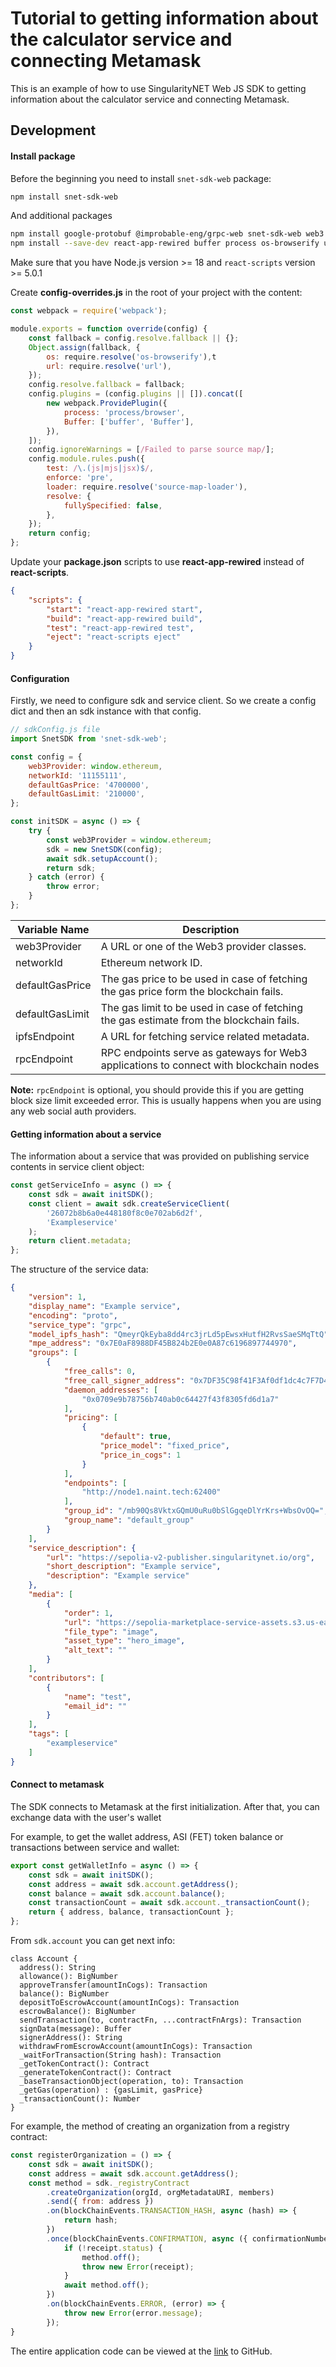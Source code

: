 # Tutorial to getting information about the calculator service and connecting Metamask

This is an example of how to use SingularityNET Web JS SDK to getting information about the calculator service and connecting Metamask.

## Development

#### Install package

Before the beginning you need to install `snet-sdk-web` package:

```sh
npm install snet-sdk-web
```

And additional packages

```sh
npm install google-protobuf @improbable-eng/grpc-web snet-sdk-web web3
npm install --save-dev react-app-rewired buffer process os-browserify url
```

Make sure that you have Node.js version >= 18 and `react-scripts` version >= 5.0.1

Create **config-overrides.js** in the root of your project with the content:

```javascript
const webpack = require('webpack');

module.exports = function override(config) {
    const fallback = config.resolve.fallback || {};
    Object.assign(fallback, {
        os: require.resolve('os-browserify'),t
        url: require.resolve('url'),
    });
    config.resolve.fallback = fallback;
    config.plugins = (config.plugins || []).concat([
        new webpack.ProvidePlugin({
            process: 'process/browser',
            Buffer: ['buffer', 'Buffer'],
        }),
    ]);
    config.ignoreWarnings = [/Failed to parse source map/];
    config.module.rules.push({
        test: /\.(js|mjs|jsx)$/,
        enforce: 'pre',
        loader: require.resolve('source-map-loader'),
        resolve: {
            fullySpecified: false,
        },
    });
    return config;
};
```

Update your **package.json** scripts to use **react-app-rewired** instead of **react-scripts**.

```json
{
    "scripts": {
        "start": "react-app-rewired start",
        "build": "react-app-rewired build",
        "test": "react-app-rewired test",
        "eject": "react-scripts eject"
    }
}
```

#### Configuration

Firstly, we need to configure sdk and service client. So we create a config dict and then an sdk instance with
that config.

```js
// sdkConfig.js file
import SnetSDK from 'snet-sdk-web';

const config = {
    web3Provider: window.ethereum,
    networkId: '11155111',
    defaultGasPrice: '4700000',
    defaultGasLimit: '210000',
};

const initSDK = async () => {
    try {
        const web3Provider = window.ethereum;
        sdk = new SnetSDK(config);
        await sdk.setupAccount();
        return sdk;
    } catch (error) {
        throw error;
    }
};
```

| Variable Name   | Description                                                                              |
| --------------- | ---------------------------------------------------------------------------------------- |
| web3Provider    | A URL or one of the Web3 provider classes.                                               |
| networkId       | Ethereum network ID.                                                                     |
| defaultGasPrice | The gas price to be used in case of fetching the gas price form the blockchain fails.    |
| defaultGasLimit | The gas limit to be used in case of fetching the gas estimate from the blockchain fails. |
| ipfsEndpoint    | A URL for fetching service related metadata.                                             |
| rpcEndpoint     | RPC endpoints serve as gateways for Web3 applications to connect with blockchain nodes   |

**Note:** `rpcEndpoint` is optional, you should provide this if you are getting block size limit exceeded error. This is usually happens when you are using any web social auth providers.

#### Getting information about a service

The information about a service that was provided on publishing service contents in service client object:

```js
const getServiceInfo = async () => {
    const sdk = await initSDK();
    const client = await sdk.createServiceClient(
        '26072b8b6a0e448180f8c0e702ab6d2f',
        'Exampleservice'
    );
    return client.metadata;
};

```

The structure of the service data:

```json
{
    "version": 1,
    "display_name": "Example service",
    "encoding": "proto",
    "service_type": "grpc",
    "model_ipfs_hash": "QmeyrQkEyba8dd4rc3jrLd5pEwsxHutfH2RvsSaeSMqTtQ",
    "mpe_address": "0x7E0aF8988DF45B824b2E0e0A87c6196897744970",
    "groups": [
        {
            "free_calls": 0,
            "free_call_signer_address": "0x7DF35C98f41F3Af0df1dc4c7F7D4C19a71Dd059F",
            "daemon_addresses": [
                "0x0709e9b78756b740ab0c64427f43f8305fd6d1a7"
            ],
            "pricing": [
                {
                    "default": true,
                    "price_model": "fixed_price",
                    "price_in_cogs": 1
                }
            ],
            "endpoints": [
                "http://node1.naint.tech:62400"
            ],
            "group_id": "/mb90Qs8VktxGQmU0uRu0bSlGgqeDlYrKrs+WbsOvOQ=",
            "group_name": "default_group"
        }
    ],
    "service_description": {
        "url": "https://sepolia-v2-publisher.singularitynet.io/org",
        "short_description": "Example service",
        "description": "Example service"
    },
    "media": [
        {
            "order": 1,
            "url": "https://sepolia-marketplace-service-assets.s3.us-east-1.amazonaws.com/26072b8b6a0e448180f8c0e702ab6d2f/services/d05c62bf9aa84843a195457d98417f4e/assets/20240327124952_asset.jpeg",
            "file_type": "image",
            "asset_type": "hero_image",
            "alt_text": ""
        }
    ],
    "contributors": [
        {
            "name": "test",
            "email_id": ""
        }
    ],
    "tags": [
        "exampleservice"
    ]
}
```

#### Connect to metamask

The SDK connects to Metamask at the first initialization. After that, you can exchange data with the user's wallet

For example, to get the wallet address, ASI (FET) token balance or transactions between service and wallet:

```js
export const getWalletInfo = async () => {
    const sdk = await initSDK();
    const address = await sdk.account.getAddress();
    const balance = await sdk.account.balance();
    const transactionCount = await sdk.account._transactionCount();
    return { address, balance, transactionCount };
};
```

From `sdk.account` you can get next info:
```
class Account {
  address(): String
  allowance(): BigNumber
  approveTransfer(amountInCogs): Transaction
  balance(): BigNumber
  depositToEscrowAccount(amountInCogs): Transaction
  escrowBalance(): BigNumber
  sendTransaction(to, contractFn, ...contractFnArgs): Transaction
  signData(message): Buffer
  signerAddress(): String
  withdrawFromEscrowAccount(amountInCogs): Transaction
  _waitForTransaction(String hash): Transaction
  _getTokenContract(): Contract
  _generateTokenContract(): Contract
  _baseTransactionObject(operation, to): Transaction
  _getGas(operation) : {gasLimit, gasPrice}
  _transactionCount(): Number
}
```

For example, the method of creating an organization from a registry contract:
```js
const registerOrganization = () => {
    const sdk = await initSDK();
    const address = await sdk.account.getAddress();
    const method = sdk._registryContract
        .createOrganization(orgId, orgMetadataURI, members)
        .send({ from: address })
        .on(blockChainEvents.TRANSACTION_HASH, async (hash) => {
            return hash;
        })
        .once(blockChainEvents.CONFIRMATION, async ({ confirmationNumber, receipt }) => {
            if (!receipt.status) {
                method.off();
                throw new Error(receipt);
            }
            await method.off();
        })
        .on(blockChainEvents.ERROR, (error) => {
            throw new Error(error.message);
        });
}
```

The entire application code can be viewed at the
[link](https://github.com/singnet/snet-sdk-js/tree/master/packages/web/examples/calculator) to GitHub.